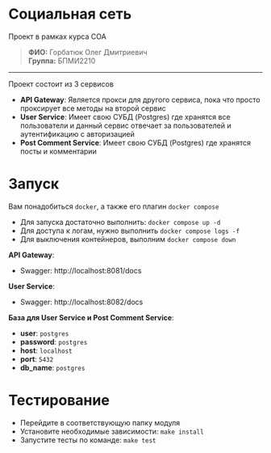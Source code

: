 # Социальная сеть

Проект в рамках курса СОА

> **ФИО:** Горбатюк Олег Дмитриевич \
> **Группа:** БПМИ2210

---

Проект состоит из 3 сервисов

- **API Gateway**: Является прокси для другого сервиса, пока что просто проксирует все методы на второй сервис
- **User Service**: Имеет свою СУБД (Postgres) где хранятся все пользователи и данный сервис отвечает за пользователей и аутентификацию с авторизацией
- **Post Comment Service**: Имеет свою СУБД (Postgres) где хранятся посты и комментарии

# Запуск

Вам понадобиться `docker`, а также его плагин `docker compose`

- Для запуска достаточно выполнить: `docker compose up -d`
- Для доступа к логам, нужно выполнить `docker compose logs -f`
- Для выключения контейнеров, выполним `docker compose down`

**API Gateway**:
- Swagger: http://localhost:8081/docs

**User Service**:
- Swagger: http://localhost:8082/docs

**База для User Service и Post Comment Service**:
- **user**: `postgres`
- **password**: `postgres`
- **host**: `localhost`
- **port**: `5432`
- **db_name**: `postgres`

# Тестирование

- Перейдите в соответствующую папку модуля
- Установите необходимые зависимости: `make install`
- Запустите тесты по команде: `make test`
